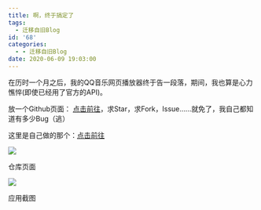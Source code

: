 ```yaml
---
title: 啊，终于搞定了
tags:
  - 迁移自旧Blog
id: '68'
categories:
  - - 迁移自旧Blog
date: 2020-06-09 19:03:00
---
```


在历时一个月之后，我的QQ音乐网页播放器终于告一段落，期间，我也算是心力憔悴(即使已经用了官方的API)。

放一个Github页面： [点击前往](https://qqmusic.yuameshi.top/)，求Star，求Fork，Issue……就免了，我自己都知道有多少Bug（逃）

这里是自己做的那个：[点击前往](https://blog-old.yuameshi.top/proj/qqmusic)

![](https://blog-old.yuameshi.top/passages/20200609/IMG_1.jpg)

仓库页面

![](https://blog-old.yuameshi.top/passages/20200609/IMG_2.jpg)

应用截图
